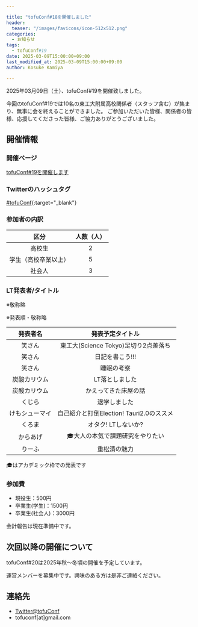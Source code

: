 ```yaml
---

title: "tofuConf#18を開催しました"
header:
  teaser: "/images/favicons/icon-512x512.png"
categories: 
  - お知らせ
tags:
  - tofuConf#19
date: 2025-03-09T15:00:00+09:00
last_modified_at: 2025-03-09T15:00:00+09:00
author: Kosuke Kamiya

---
```


2025年03月09日（土）、tofuConf#19を開催致しました。

今回のtofuConf#19では10名の東工大附属高校関係者（スタッフ含む）が集まり、無事に会を終えることができました。
ご参加いただいた皆様、関係者の皆様、応援してくださった皆様、ご協力ありがとうございました。

## 開催情報

### 開催ページ

[tofuConf#19を開催します](/2024-12-22/19th-tofuconf-general.html)

### Twitterのハッシュタグ

[#tofuConf](https://twitter.com/hashtag/tofuConf){:target="_blank"}

### 参加者の内訳

| 区分 | 人数（人） |
|:----:|:----------:|
| 高校生 | 2 |
| 学生（高校卒業以上） | 5 |
| 社会人 | 3 |

### LT発表者/タイトル

※敬称略

※発表順・敬称略

| 発表者名 | 発表予定タイトル |
|:--------:|:----------------------:|
| 笑さん | 東工大(Science Tokyo)足切り2点差落ち |
| 笑さん | 日記を書こう!!! |
| 笑さん | 睡眠の考察 |
| 炭酸カリウム | LT落としました |
| 炭酸カリウム | かえってきた床屋の話 |
| くじら | 退学しました |
| けもシューマイ | 自己紹介と打倒Election! Tauri2.0のススメ |
| くろま | オタク! LTしないか?  |
| からあげ | 🎓大人の本気で課題研究をやりたい |
| りーふ | 重松清の魅力 |

🎓はアカデミック枠での発表です

### 参加費

* 現役生：500円
* 卒業生(学生)：1500円
* 卒業生(社会人)：3000円

会計報告は現在準備中です。

## 次回以降の開催について

tofuConf#20は2025年秋〜冬頃の開催を予定しています。

運営メンバーを募集中です。興味のある方は是非ご連絡ください。

## 連絡先

* [Twitter@tofuConf](https://twitter.com/tofuConf)
* tofuconf[at]gmail.com

